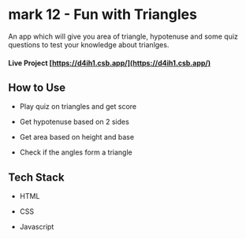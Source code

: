 # mark 12 - Fun with Triangles

An app which will give you area of triangle, hypotenuse and some quiz questions to test your knowledge about trianlges.

#### Live Project [https://d4ih1.csb.app/](https://d4ih1.csb.app/)

## How to Use

* Play quiz on triangles and get score

* Get hypotenuse based on 2 sides

* Get area based on height and base

* Check if the angles form a triangle

## Tech Stack

* HTML

* CSS

* Javascript

